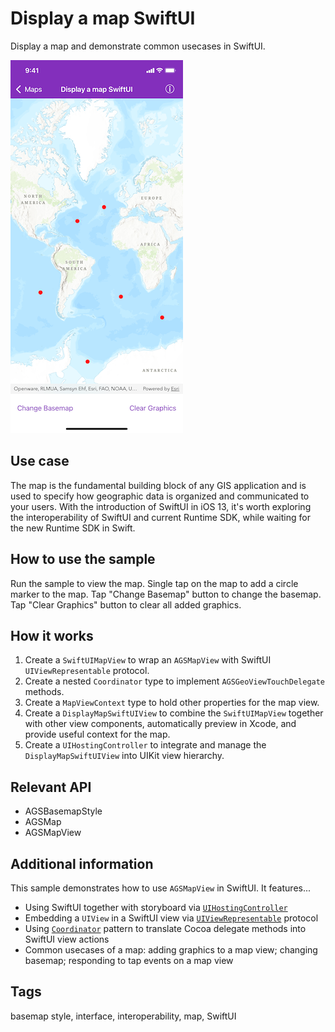 # Display a map SwiftUI

Display a map and demonstrate common usecases in SwiftUI.

![Image of Display map SwiftUI](display-map-swiftui.png)

## Use case

The map is the fundamental building block of any GIS application and is used to specify how geographic data is organized and communicated to your users. With the introduction of SwiftUI in iOS 13, it's worth exploring the interoperability of SwiftUI and current Runtime SDK, while waiting for the new Runtime SDK in Swift.

## How to use the sample

Run the sample to view the map. Single tap on the map to add a circle marker to the map. Tap "Change Basemap" button to change the basemap. Tap "Clear Graphics" button to clear all added graphics.

## How it works

1. Create a `SwiftUIMapView` to wrap an `AGSMapView` with SwiftUI `UIViewRepresentable` protocol.
2. Create a nested `Coordinator` type to implement `AGSGeoViewTouchDelegate` methods.
3. Create a `MapViewContext` type to hold other properties for the map view.
4. Create a `DisplayMapSwiftUIView` to combine the `SwiftUIMapView` together with other view components, automatically preview in Xcode, and provide useful context for the map.
5. Create a `UIHostingController` to integrate and manage the `DisplayMapSwiftUIView` into UIKit view hierarchy.

## Relevant API

* AGSBasemapStyle
* AGSMap
* AGSMapView

## Additional information

This sample demonstrates how to use `AGSMapView` in SwiftUI. It features...

* Using SwiftUI together with storyboard via [`UIHostingController`](https://developer.apple.com/documentation/swiftui/uihostingcontroller)
* Embedding a `UIView` in a SwiftUI view via [`UIViewRepresentable`](https://developer.apple.com/documentation/swiftui/uiviewrepresentable) protocol
* Using [`Coordinator`](https://developer.apple.com/documentation/swiftui/uiviewrepresentable/coordinator) pattern to translate Cocoa delegate methods into SwiftUI view actions
* Common usecases of a map: adding graphics to a map view; changing basemap; responding to tap events on a map view

## Tags

basemap style, interface, interoperability, map, SwiftUI
